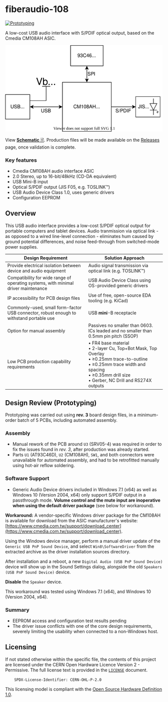 # fiberaudio-108

[![Prototyping](https://img.shields.io/badge/status-review-yellow?style=plastic)]()

A low-cost USB audio interface with S/PDIF optical output, based on the Cmedia CM108AH ASIC.

<p align="center"><img src="doc/block-schem.svg" /></p>

View [**Schematic** &#x1f5ce;](doc/sch_fiberaudio-108_rev4.pdf). Production files will be made available on the [Releases](https://github.com/islandcontroller/fiberaudio-108/releases) page, once validation is complete.

### Key features

* Cmedia CM108AH audio interface ASIC
* 2.0 Stereo, up to 16-bit/48kHz (CD-DA equivalent)
* USB Mini-B input
* Optical S/PDIF output (JIS F05, e.g. TOSLINK&trade;)
* USB Audio Device Class 1.0, uses generic drivers
* Configuration EEPROM

## Overview

This USB audio interface provides a low-cost S/PDIF optical output for portable computers and tablet devices. Audio tranmission via optical link - as opposed to a wired line-level connection - eliminates hum caused by ground potential differences, and noise feed-through from switched-mode power supplies.

| Design Requirement | Solution Approach |
|--------------------|-------------------|
| Provide electrical isolation between device and audio equipment | Audio signal transmission via optical link (e.g. TOSLINK&trade;) |
| Compatibility for wide range of operating systems, with minimal driver maintenance | USB Audio Device Class using OS-provided generic drivers |
| IP accessibility for PCB design files | Use of free, open-source EDA tooling (e.g. KiCad) |
| Commonly-used, small form-factor USB connector, robust enough to withstand portable use | USB **mini**-B receptacle |
| Option for manual assembly | Passives no smaller than 0603. ICs leaded and no smaller than 0.5mm pin pitch (SSOP) |
| Low PCB production capability requirements | &bullet;&nbsp;FR4 base material<br/>&bullet;&nbsp;2-layer Cu, Top+Bot Mask, Top Overlay<br/>&bullet;&nbsp;&geq;0.25mm trace-to-outline<br/>&bullet;&nbsp;&geq;0.25mm trace width and spacing<br/>&bullet;&nbsp;&geq;0.35mm drill size<br/>&bullet;&nbsp;Gerber, NC Drill and RS274X outputs |

## Design Review (Prototyping)

Prototyping was carried out using **rev. 3** board design files, in a minimum-order batch of 5 PCBs, including automated assembly.

### Assembly

* Manual rework of the PCB around `U3` (SRV05-4) was required in order to fix the issues found in *rev. 3*, after production was already started.
* Parts `U1` (AT93C46D), `U2` (CM108AH), `SW1`, and both connectors were unavailable for automated assembly, and had to be retrofitted manually using hot-air reflow soldering.

### Software Support

* Generic Audio Device drivers included in Windows 7.1 (x64) as well as Windows 10 (Version 2004, x64) only support S/PDIF output in a passthrough mode. **Volume control and the mute input are inoperative when using the default driver package** (see below for workaround).

**Workaround:** A vendor-specific Windows driver package for the CM108AH is available for download from the ASIC manufacturer's website: [https://www.cmedia.com.tw/support/download_center](https://www.cmedia.com.tw/support/download_center).

Using the Windows device manager, perform a manual driver update of the `Generic USB PnP Sound Device`, and select `Win8\SoftwareDriver` from the extracted archive as the driver installation sources directory.

After installation and a reboot, a new `Digital Audio (USB PnP Sound Device)` device will show up in the Sound Settings dialog, alongside the old `Speakers (USB PnP Sound Device)` device. 

**Disable** the `Speaker` device.

This workaround was tested using Windows 7.1 (x64), and Windows 10 (Version 2004, x64).

### Summary

* EEPROM access and configuration test results pending
* The driver issue conflicts with one of the core design requirements, severely limiting the usability when connected to a non-Windows host.

## Licensing

If not stated otherwise within the specific file, the contents of this project are licensed under the CERN Open Hardware Licence Version 2 - Permissive. The full license text is provided in the [`LICENSE`](LICENSE) document.

        SPDX-License-Identifier: CERN-OHL-P-2.0

This licensing model is compliant with the [Open Source Hardware Definition 1.0](https://www.oshwa.org/definition/).